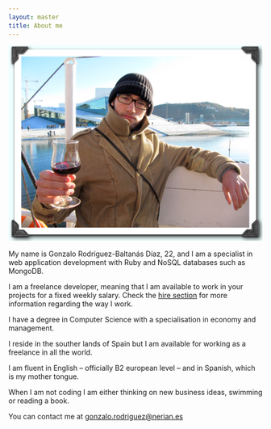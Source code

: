 ```yaml
---
layout: master
title: About me
---            
```


<div style='text-align: center'><img src='/images/avatar.png'/></div>

My name is Gonzalo Rodríguez-Baltanás Díaz, 22, and I am a specialist in web application development with Ruby and NoSQL databases such as MongoDB.                                     
                                               
I am a freelance developer, meaning that I am available to work in your projects for a fixed weekly salary. Check the <a href='/hireme.html'>hire section</a> for more information regarding the way I work.

I have a degree in Computer Science with a specialisation in economy and management.

I reside in the souther lands of Spain but I am available for working as a freelance in all the world. 

I am fluent in English – officially B2 european level – and in Spanish, which is my mother tongue.

When I am not coding I am either thinking on new business ideas, swimming or reading a book.

You can contact me at <a href="mailto:gonzalo.rodriguez@nerian.es">gonzalo.rodriguez@nerian.es</a>